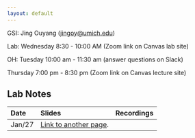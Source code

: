```yaml
---
layout: default
---
```



GSI: Jing Ouyang (jingoy@umich.edu)

Lab: Wednesday 8:30 - 10:00 AM (Zoom link on Canvas lab site) 

OH: Tuesday 10:00 am - 11:30 am (answer questions on Slack) 

   Thursday 7:00 pm - 8:30 pm (Zoom link on Canvas lecture site) 


## Lab Notes

| Date       | Slides          | Recordings |
|:-------------|:------------------|:------|
|  Jan/27          | [Link to another page](./another-page.html). |   |

